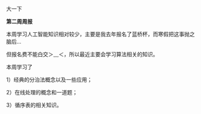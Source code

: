 大一下

**第二周周报**

本周学习人工智能知识相对较少，主要是我去年报名了蓝桥杯，而寒假把这事抛之脑后...

但报名费不能白交＞﹏＜，所以最近主要会学习算法相关的知识。

本周学习了

1）经典的分治法概念以及一些应用；

2）在线处理的概念和一道题；

3）循序表的相关知识。
